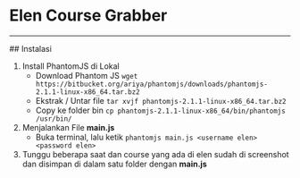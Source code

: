 # Elen Course Grabber
<hr>
## Instalasi

1.  Install PhantomJS di Lokal
    - Download Phantom JS
    `wget https://bitbucket.org/ariya/phantomjs/downloads/phantomjs-2.1.1-linux-x86_64.tar.bz2`
    - Ekstrak / Untar file
    `tar xvjf phantomjs-2.1.1-linux-x86_64.tar.bz2`
    - Copy ke folder bin
    `cp phantomjs-2.1.1-linux-x86_64/bin/phantomjs /usr/bin/`
2.  Menjalankan File **main.js**
    - Buka terminal, lalu ketik
    `phantomjs main.js <username elen> <password elen>`
3.  Tunggu beberapa saat dan course yang ada di elen sudah di screenshot dan disimpan di dalam satu folder dengan **main.js**
